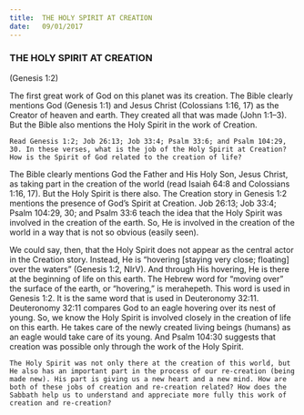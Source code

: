 ```yaml
---
title:  THE HOLY SPIRIT AT CREATION
date:   09/01/2017
---
```


### THE HOLY SPIRIT AT CREATION

(Genesis 1:2)

The first great work of God on this planet was its creation. The Bible clearly mentions God (Genesis 1:1) and Jesus Christ (Colossians 1:16, 17) as the Creator of heaven and earth. They created all that was made (John 1:1–3). But the Bible also mentions the Holy Spirit in the work of Creation.

`Read Genesis 1:2; Job 26:13; Job 33:4; Psalm 33:6; and Psalm 104:29, 30. In these verses, what is the job of the Holy Spirit at Creation? How is the Spirit of God related to the creation of life?`

The Bible clearly mentions God the Father and His Holy Son, Jesus Christ, as taking part in the creation of the world (read Isaiah 64:8 and Colossians 1:16, 17). But the Holy Spirit is there also. The Creation story in Genesis 1:2 mentions the presence of God’s Spirit at Creation. Job 26:13; Job 33:4; Psalm 104:29, 30; and Psalm 33:6 teach the idea that the Holy Spirit was involved in the creation of the earth. So, He is involved in the creation of the world in a way that is not so obvious (easily seen). 

We could say, then, that the Holy Spirit does not appear as the central actor in the Creation story. Instead, He is “hovering [staying very close; floating] over the waters” (Genesis 1:2, NIrV). And through His hovering, He is there at the beginning of life on this earth. The Hebrew word for “moving over” the surface of the earth, or “hovering,” is merahepeth. This word is used in Genesis 1:2. It is the same word that is used in Deuteronomy 32:11. Deuteronomy 32:11 compares God to an eagle hovering over its nest of young. So, we know the Holy Spirit is involved closely in the creation of life on this earth. He takes care of the newly created living beings (humans) as an eagle would take care of its young. And Psalm 104:30 suggests that creation was possible only through the work of the Holy Spirit.

`The Holy Spirit was not only there at the creation of this world, but He also has an important part in the process of our re-creation (being made new). His part is giving us a new heart and a new mind. How are both of these jobs of creation and re-creation related? How does the Sabbath help us to understand and appreciate more fully this work of creation and re-creation?`